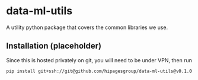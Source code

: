 # data-ml-utils
A utility python package that covers the common libraries we use.

## Installation (placeholder)
Since this is hosted privately on git, you will need to be under VPN, then run
```
pip install git+ssh://git@github.com/hipagesgroup/data-ml-utils@v0.1.0
```
